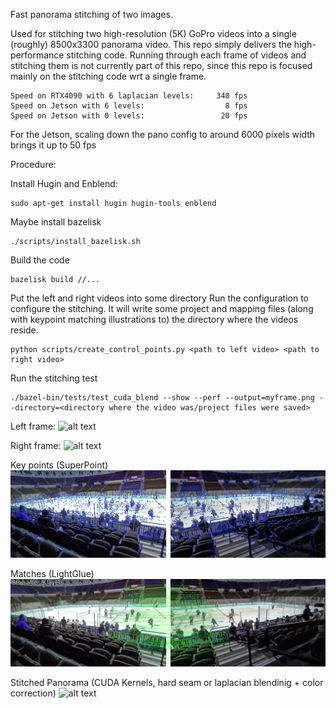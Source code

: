 Fast panorama stitching of two images.

Used for stitching two high-resolution (5K) GoPro videos into a single (roughly) 8500x3300 panorama video.
This repo simply delivers the high-performance stitching code.  Running through each frame of videos and stitching them is not currently part of this repo, since this repo is focused mainly on the stitching code wrt a single frame.

```
Speed on RTX4090 with 6 laplacian levels:     340 fps
Speed on Jetson with 6 levels:                  8 fps
Speed on Jetson with 0 levels:                 20 fps
```

For the Jetson, scaling down the pano config to around 6000 pixels width brings it up to 50 fps

Procedure:

Install Hugin and Enblend:
```
sudo apt-get install hugin hugin-tools enblend
```

Maybe install bazelisk
```
./scripts/install_bazelisk.sh
```

Build the code
```
bazelisk build //...
```

Put the left and right videos into some directory
Run the configuration to configure the stitching. 
It will write some project and mapping files (along with keypoint matching illustrations to) the directory where the videos reside.
```
python scripts/create_control_points.py <path to left video> <path to right video>
```
 
Run the stitching test
```
./bazel-bin/tests/test_cuda_blend --show --perf --output=myframe.png --directory=<directory where the video was/project files were saved>
```

Left frame:
![alt text](./assets/left.png)

Right frame:
![alt text](./assets/right.png)

Key points (SuperPoint)
![alt text](./assets/keypoints.png)

Matches (LightGlue)
![alt text](./assets/matches.png)

Stitched Panorama (CUDA Kernels, hard seam or laplacian blendinig + color correction)
![alt text](./assets/s.png)

